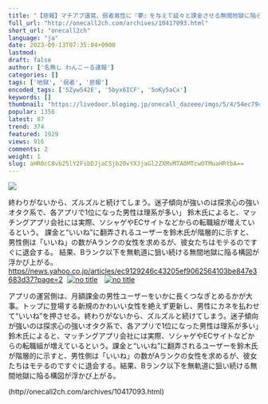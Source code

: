 ```yaml
---
title: "【悲報】マチアプ運営、弱者男性に『夢』を与えて延々と課金させる無間地獄に陥らせていたｗｗｗｗ "
full_url: "http://onecall2ch.com/archives/10417093.html"
short_url: "onecall2ch"
language: "ja"
date: 2023-09-13T07:35:04+0900
lastmod: 
draft: false
author: ['名無し わんこーる速報']
categories: []
tags: ['地獄', '弱者', '悲報']
encoded_tags: ['5Zyw542E', '5byx6ICF', '5oKy5aCx']
keywords: []
thumbnail: "https://livedoor.blogimg.jp/onecall_dazeee/imgs/5/4/54ec794c-s.jpg"
popular: 1356
latest: 87
trend: 374
featured: 1929
views: 916
comments: 2
weight: 1
slug: aHR0cC8vb25lY2FsbDJjaC5jb20vYXJjaGl2ZXMvMTA0MTcwOTMuaHRtbA==
---
```


![](https://livedoor.blogimg.jp/onecall_dazeee/imgs/5/4/54ec794c-s.jpg)

<div> 終わりがないから、ズルズルと続けてしまう。迷子傾向が強いのは探求心の強いオタク系で、各アプリで1位になった男性は理系が多い」 鈴木氏によると、マッチングアプリ会社には実際、ソシャゲやECサイトなどからの転職組が増えているという。 課金と“いいね”に翻弄されるユーザーを鈴木氏が階層的に示すと、男性側は「いいね」の数がAランクの女性を求めるが、彼女たちはモテるのですぐに退会する。 結果、Bランク以下を無軌道に狙い続ける無間地獄に陥る構図が浮かび上がる。 <a href='https//news.yahoo.co.jp/articles/ec9129246c43205ef9062564103be847e3683d37?page=2' target='_blank'>https//news.yahoo.co.jp/articles/ec9129246c43205ef9062564103be847e3683d37?page=2</a> <a href='https//livedoor.blogimg.jp/onecall_dazeee/imgs/5/4/54ec794c.jpg' target='_blank'><img src='https//livedoor.blogimg.jp/onecall_dazeee/imgs/5/4/54ec794c-s.jpg' alt='no title' class='image pict' border='0' hspace='5'></a> <a href='https//livedoor.blogimg.jp/onecall_dazeee/imgs/e/a/ea30b25d.jpg' target='_blank'><img src='https//livedoor.blogimg.jp/onecall_dazeee/imgs/e/a/ea30b25d-s.jpg' alt='no title' class='image pict' border='0' hspace='5'></a> <p>アプリの運営側は、月額課金の男性ユーザーをいかに長くつなぎとめるかが大事。トップに登場する新規のかわいい女性を絶えず更新し、男性にカネを払わせて“いいね”を押させる。終わりがないから、ズルズルと続けてしまう。迷子傾向が強いのは探求心の強いオタク系で、各アプリで1位になった男性は理系が多い」鈴木氏によると、マッチングアプリ会社には実際、ソシャゲやECサイトなどからの転職組が増えているという。課金と“いいね”に翻弄されるユーザーを鈴木氏が階層的に示すと、男性側は「いいね」の数がAランクの女性を求めるが、彼女たちはモテるのですぐに退会する。結果、Bランク以下を無軌道に狙い続ける無間地獄に陥る構図が浮かび上がる。</p></div>

(http//onecall2ch.com/archives/10417093.html)
